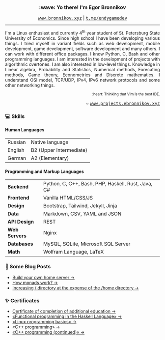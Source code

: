 <h3 align="center">:wave: Yo there! I'm Egor Bronnikov</h3>
<p align="center">
  <kbd><a href="https://bronnikov.xyz">www.bronnikov.xyz</a></kbd> |
  <kbd><a href="https://t.me/endygamedev">t.me/endygamedev</a></kbd>
</p>

---

<p align="justify">I'm a Linux enthusiast and currently 4<sup>th</sup> year student of St. Petersburg State University of Economics. Since high school I have been developing various things. I tried myself in variant fields such as web development, mobile development, game development, software development and many others. I can work with different office packages. I know Python, C, Bash and other programming languages. I am interested in the development of projects with algorithmic overtones. I am also interested in low-level things. Knowledge in Linear algebra, Probability and Statistics, Numerical methods, Forecating methods, Game theory, Econometrics and Discrete mathematics. I understand OSI model, TCP/UDP, IPv4, IPv6 network protocols and some other networking things.</p>

<p align="right"><sub>:heart: Thinking that Vim is the best IDE.</sub></p>
<p align="right">~ <kbd><a href="https://projects.ebronnikov.xyz">www.projects.ebronnikov.xyz</a></kbd></p>

### :computer: Skills
#### Human Languages
<table>
    <tr>
        <td class="bold">Russian</td>
        <td>Native language</td>
    </tr>
    <tr>
        <td class="bold">English</td>
        <td>B2 (Upper Intermediate)</td>
    </tr>
    <tr>
        <td class="bold">German</td>
        <td>A2 (Elementary)</td>
    </tr>
</table>

#### Programming and Markup Languages
<table>
    <tr>
        <td><b>Backend</b></td>
        <td>Python, C, C++, Bash, PHP, Haskell, Rust, Java, C#</td>
    </tr>
    <tr>
        <td><b>Frontend</b></td>
        <td>Vanilla HTML/CSS/JS</td>
    </tr>
    <tr>
        <td><b>Design</b></td>
        <td>Bootstrap, Tailwind, Jekyll, Jinja</td>
    </tr>
    <tr>
        <td><b>Data</b></td>
        <td>Markdown, CSV, YAML and JSON</td>
    </tr>
    <tr>
        <td><b>API Design</b></td>
        <td>REST</td>
    </tr>
    <tr>
        <td><b>Web Servers</b></td>
        <td>Nginx</td>
    </tr>
    <tr>
        <td><b>Databases</b></td>
        <td>MySQL, SQLite, Microsoft SQL Server</td>
    </tr>
    <tr>
        <td><b>Math</b></td>
        <td>Wolfram Language, LaTeX</td>
    </tr>
</table>

### :newspaper: Some Blog Posts
- [Build your own home server →](https://ebronnikov.xyz/posts/build-server/)
- [How monads work? →](https://ebronnikov.xyz/posts/monads/)
- [Increasing / directory at the expense of the /home directory →](https://ebronnikov.xyz/posts/disk-size/)

### :sparkles: Certificates
- [Certificate of completion of additional education →](https://ebronnikov.xyz/assets/certificate.pdf)
- [«Functional programming in the Haskell Language» →](https://stepik.org/cert/1062738)
- [«Linux programming basics» →](https://stepik.org/cert/1454725)
- [«C++ programming» →](https://stepik.org/cert/1614590)
- [«C++ programming (continued)» →](https://stepik.org/cert/1641058)
